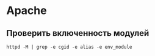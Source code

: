 ---
---

# Apache

## Проверить включенность модулей

```
httpd -M | grep -e cgid -e alias -e env_module
```
